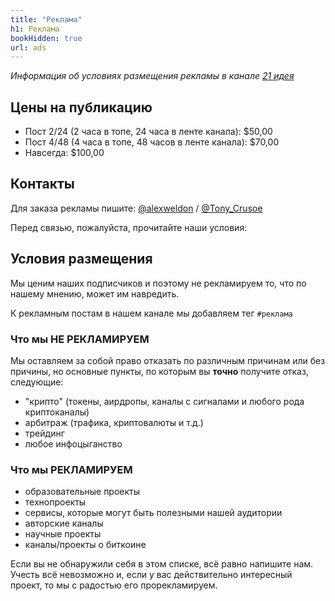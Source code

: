 ```yaml
---
title: "Реклама"
h1: Реклама
bookHidden: true
url: ads
---
```


_Информация об условиях размещения рекламы в канале [21 идея](https://t.me/bitcoin21ideas)_

## Цены на публикацию
 
 - Пост 2/24 (2 часа в топе, 24 часа в ленте канала): $50,00 
 - Пост 4/48 (4 часа в топе, 48 часов в ленте канала): $70,00
 - Навсегда: $100,00

## Контакты

Для заказа рекламы пишите: [@alexweldon](https://t.me/alexweldon) / [@Tony_Crusoe](https://t.me/Tony_Crusoe)

Перед связью, пожалуйста, прочитайте наши условия:

## Условия размещения 

Мы ценим наших подписчиков и поэтому не рекламируем то, что по нашему мнению, может им навредить.
 
К рекламным постам в нашем канале мы добавляем тег `#реклама`
 
### Что мы **НЕ РЕКЛАМИРУЕМ**
 
Мы оставляем за собой право отказать по различным причинам или без причины, но основные пункты, по которым вы **точно** получите отказ, следующие:
  
 - "крипто" (токены, аирдропы, каналы с сигналами и любого рода криптоканалы)
 - арбитраж (трафика, криптовалюты и т.д.)
 - трейдинг
 - любое инфоцыганство
 
 ### Что мы **РЕКЛАМИРУЕМ**
 
 - образовательные проекты
 - технопроекты
 - сервисы, которые могут быть полезными нашей аудитории
 - авторские каналы
 - научные проекты
 - каналы/проекты о биткоине
   
 Если вы не обнаружили себя в этом списке, всё равно напишите нам. Учесть всё невозможно и, если у вас действительно интересный проект, то мы с радостью его прорекламируем.